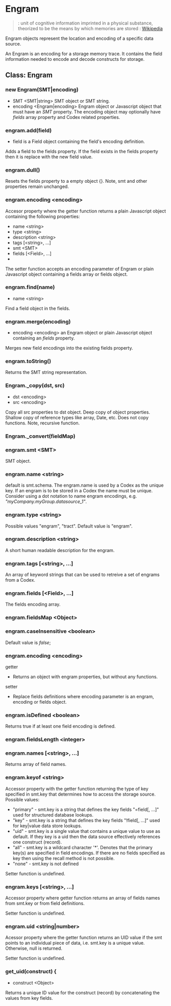 # Engram

> : unit of cognitive information imprinted in a physical substance, theorized to be the means by which memories are stored : [Wikipedia](https://en.wikipedia.org/wiki/Engram_%28neuropsychology%29)

Engram objects represent the location and encoding of a specific data source.

An Engram is an encoding for a storage memory trace.  It
contains the field information needed to encode and decode constructs for storage.

## Class: Engram

### new Engram(SMT|encoding)

* SMT <SMT|string> SMT object or SMT string.
* encoding <Engram|encoding> Engram object or Javascript object that must have an *SMT* property.  The encoding object may optionally have *fields* array property and Codex related properties.

### engram.add(field)

* field is a Field object containing the field's encoding definition.

Adds a field to the fields property. If the field exists in the fields property then it is replace with the new field value.

### engram.dull()

Resets the fields property to a empty object {}. Note, smt and other properties remain unchanged.

### engram.encoding &lt;encoding&gt;

Accesor property where the getter function returns a plain Javascript object containing the following properties:

* name &lt;string&gt;
* type &lt;string&gt;
* description &lt;string&gt;
* tags [&lt;string&gt;, ...]
* smt &lt;SMT&gt;
* fields [&lt;Field&gt;, ...]
* 

The setter function accepts an encoding parameter of Engram or plain Javascript object containing a fields array or fields object.

### engram.find(name)

* name &lt;string&gt;

Find a field object in the fields.

### engram.merge(encoding)

* encoding &lt;encoding&gt; an Engram object or plain Javascript object containing an *fields* property.

Merges new field encodings into the existing fields property.

### engram.toString()

Returns the SMT string representation.

### Engram._copy(dst, src)

* dst &lt;encoding&gt;
* src &lt;encoding&gt;

Copy all src properties to dst object. Deep copy of object properties.  Shallow copy of reference types like array, Date, etc. Does not copy functions. Note, recursive function.

### Engram._convert(fieldMap)

### engram.smt &lt;SMT&gt;

SMT object.

### engram.name &lt;string&gt;

default is smt.schema.  The engram.name is used by a Codex as the unique key.  If an engram is to be stored in a Codex the name must be unique.  Consider using a dot notation to name engram encodings, e.g. *"myCompany.myGroup.datasource_1"*.

### engram.type &lt;string&gt;

Possible values  "engram", "tract".  Default value is "engram".

### engram.description &lt;string&gt;

A short human readable description for the engram.

### engram.tags [&lt;string&gt;, ...]

An array of keyword strings that can be used to retreive a set of engrams from a Codex.

### engram.fields [&lt;Field&gt;, ...]

The fields encoding array.

### engram.fieldsMap &lt;Object&gt;

### engram.caseInsensitive &lt;boolean&gt;

Default value is *false*;

### engram.encoding &lt;encoding&gt;

getter

* Returns an object with engram properties, but without any functions.

setter

* Replace fields definitions where encoding parameter is an engram, encoding or fields object.

### engram.isDefined &lt;boolean&gt;

Returns true if at least one field encoding is defined.

### engram.fieldsLength &lt;integer&gt;

### engram.names [&lt;string&gt;, ...]

Returns array of field names.

### engram.keyof &lt;string&gt;

Accessor property with the getter function returning the type of key specified in smt.key that determines how to access the storage source.  Possible values:

* "primary" - smt.key is a string that defines the key fields "=field[, ...]" used for structured database lookups.
* "key" - smt.key is a string that defines the key fields "!field[, ...]" used for key|value data store lookups.
* "uid" - smt.key is a single value that contains a unique value to use as default. If they key is a uid then the data source effectively references one construct (record).
* "all" - smt.key is a wildcard character '*'. Denotes that the primary key(s) are specified in field encodings. If there are no fields specified as key then using the recall method is not possible.
* "none" - smt.key is not defined

Setter function is undefined.

### engram.keys [&lt;string&gt;, ...]

Accessor property where getter function returns an array of fields names from smt.key or from field definitions.

Setter function is undefined.

### engram.uid &lt;string|number&gt;

Acessor property where the getter function returns an UID value if the smt points to an individual piece of data, i.e. smt.key is a unique value. Otherwise, null is returned.

Setter function is undefined.

### get_uid(construct) {

* construct &lt;Object&gt;

Returns a unique ID value for the construct (record) by concatenating the values from key fields.

